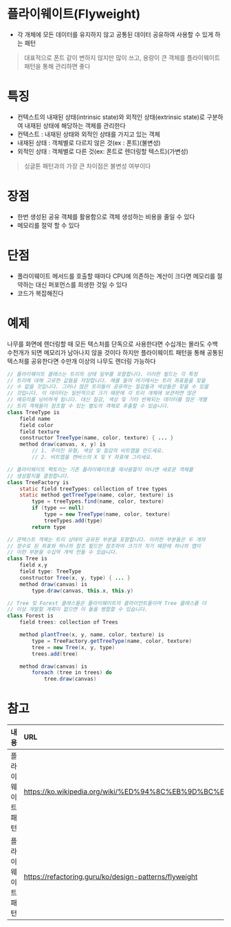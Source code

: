 
# 플라이웨이트(Flyweight)

-  각 개체에 모든 데이터를 유지하지 않고 공통된 데이터 공유하여 사용할 수 있게 하는 패턴
> 대표적으로 폰트 같이 변하지 않지만 많이 쓰고, 용량이 큰 객체를 플라이웨이트 패턴을 통해 관리하면 좋다

# 특징
- 컨텍스트의 내재된 상태(intrinsic state)와 외적인 상태(extrinsic state)로 구분하여 내재된 상태에 해당하는 객체를 관리한다
- 컨텍스트 : 내재된 상태와 외적인 상태를 가지고 있는 객체
- 내재된 상태 : 객체별로 다르지 않은 것(ex : 폰트)(불변성)
- 외적인 상태 : 객체별로 다른 것(ex: 폰트로 렌더링할 텍스트)(가변성)
> 싱글톤 패턴과의 가장 큰 차이점은 불변성 여부이다

# 장점
- 한번 생성된 공유 객체를 활용함으로 객체 생성하는 비용을 줄일 수 있다
- 메모리를 절약 할 수 있다

# 단점
- 플라이웨이트 메서드를 호출할 때마다 CPU에 의존하는 계산이 크다면 메모리를 절약하는 대신 퍼포먼스를 희생한 것일 수 있다
- 코드가 복잡해진다

# 예제
나무를 화면에 렌더링할 때 모든 텍스처를 단독으로 사용한다면 수십개는 몰라도 수백 수천개가 되면 메모리가 남아나지 않을 것이다
하지만 플라이웨이트 패턴을 통해 공통된 텍스처를 공유한다면 수만개 이상의 나무도 렌더링 가능하다
```java
// 플라이웨이트 클래스는 트리의 상태 일부를 포함합니다. 이러한 필드는 각 특정
// 트리에 대해 고유한 값들을 저장합니다. 예를 들어 여기에서는 트리 좌표들을 찾을
// 수 없을 것입니다. 그러나 많은 트리들이 공유하는 질감들과 색상들은 찾을 수 있을
// 것입니다. 이 데이터는 일반적으로 크기 때문에 각 트리 개체에 보관하면 많은
// 메모리를 낭비하게 됩니다. 대신 질감, 색상 및 기타 반복되는 데이터를 많은 개별
// 트리 객체들이 참조할 수 있는 별도의 객체로 추출할 수 있습니다.
class TreeType is
    field name
    field color
    field texture
    constructor TreeType(name, color, texture) { ... }
    method draw(canvas, x, y) is
        // 1. 주어진 유형, 색상 및 질감의 비트맵을 만드세요.
        // 2. 비트맵을 캔버스의 X 및 Y 좌표에 그리세요.

// 플라이웨이트 팩토리는 기존 플라이웨이트를 재사용할지 아니면 새로운 객체를
// 생성할지를 결정합니다.
class TreeFactory is
    static field treeTypes: collection of tree types
    static method getTreeType(name, color, texture) is
        type = treeTypes.find(name, color, texture)
        if (type == null)
            type = new TreeType(name, color, texture)
            treeTypes.add(type)
        return type

// 콘텍스트 객체는 트리 상태의 공유된 부분을 포함합니다. 이러한 부분들은 두 개의
// 정수로 된 좌표와 하나의 참조 필드만 참조하여 크기가 작기 때문에 하나의 앱이
// 이런 부분을 수십억 개씩 만들 수 있습니다.
class Tree is
    field x,y
    field type: TreeType
    constructor Tree(x, y, type) { ... }
    method draw(canvas) is
        type.draw(canvas, this.x, this.y)

// Tree 및 Forest 클래스들은 플라이웨이트의 클라이언트들이며 Tree 클래스를 더
// 이상 개발할 계획이 없으면 이 둘을 병합할 수 있습니다.
class Forest is
    field trees: collection of Trees

    method plantTree(x, y, name, color, texture) is
        type = TreeFactory.getTreeType(name, color, texture)
        tree = new Tree(x, y, type)
        trees.add(tree)

    method draw(canvas) is
        foreach (tree in trees) do
            tree.draw(canvas)
```

# 참고

|내용|URL|
|:---|:---|
|플라이웨이트 패턴|https://ko.wikipedia.org/wiki/%ED%94%8C%EB%9D%BC%EC%9D%B4%EC%9B%A8%EC%9D%B4%ED%8A%B8_%ED%8C%A8%ED%84%B4|
|플라이웨이트 패턴|https://refactoring.guru/ko/design-patterns/flyweight|